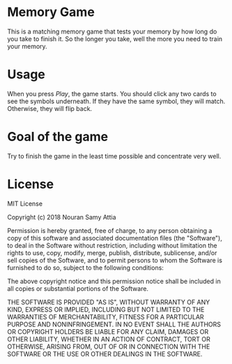 # Memory Game

This is a matching memory game that tests your memory by how long do you take to finish it. So the longer you take, well the more you need to train your memory.

# Usage

When you press _Play_, the game starts. You should click any two cards to see the symbols underneath. If they have the same symbol, they will match. Otherwise, they will flip back.

# Goal of the game

Try to finish the game in the least time possible and concentrate very well.

# License

MIT License

Copyright (c) 2018 Nouran Samy Attia

Permission is hereby granted, free of charge, to any person obtaining a copy
of this software and associated documentation files (the "Software"), to deal
in the Software without restriction, including without limitation the rights
to use, copy, modify, merge, publish, distribute, sublicense, and/or sell
copies of the Software, and to permit persons to whom the Software is
furnished to do so, subject to the following conditions:

The above copyright notice and this permission notice shall be included in all
copies or substantial portions of the Software.

THE SOFTWARE IS PROVIDED "AS IS", WITHOUT WARRANTY OF ANY KIND, EXPRESS OR
IMPLIED, INCLUDING BUT NOT LIMITED TO THE WARRANTIES OF MERCHANTABILITY,
FITNESS FOR A PARTICULAR PURPOSE AND NONINFRINGEMENT. IN NO EVENT SHALL THE
AUTHORS OR COPYRIGHT HOLDERS BE LIABLE FOR ANY CLAIM, DAMAGES OR OTHER
LIABILITY, WHETHER IN AN ACTION OF CONTRACT, TORT OR OTHERWISE, ARISING FROM,
OUT OF OR IN CONNECTION WITH THE SOFTWARE OR THE USE OR OTHER DEALINGS IN THE
SOFTWARE.